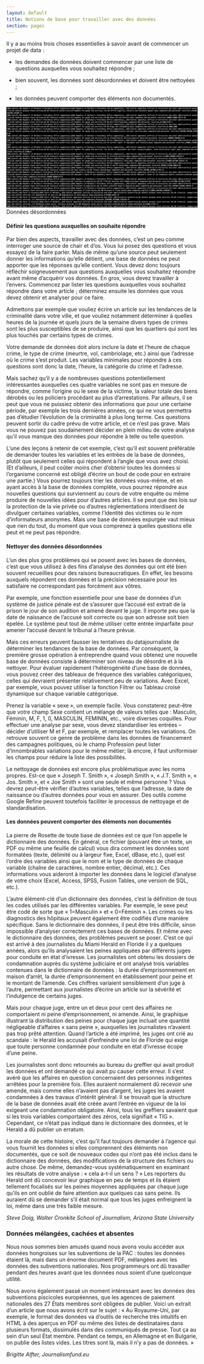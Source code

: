 ```yaml
---
layout: default
title: Notions de base pour travailler avec des données
section: pages
---
```


Il y a au moins trois choses essentielles à savoir avant de commencer un projet de data :

* les demandes de données doivent commencer par une liste de questions auxquelles vous souhaitez répondre ;

* bien souvent, les données sont désordonnées et doivent être nettoyées ; 

* les données peuvent comporter des éléments non documentés.

<div class="imageblock">
<div class="content">
<img alt="Données désordonnées" src="../figs/incoming/05-MM.png"></div>
<div class="title">Données désordonnées</div>
</div>

#### Définir les questions auxquelles on souhaite répondre

Par bien des aspects, travailler avec des données, c’est un peu comme interroger une source de chair et d’os. Vous lui posez des questions et vous essayez de la faire parler. Mais de même qu’une source peut seulement donner les informations qu’elle détient, une base de données ne peut apporter que les réponses qu’elle contient. Vous devez donc toujours réfléchir soigneusement aux questions auxquelles vous souhaitez répondre avant même d’acquérir vos données. En gros, vous devez travailler à l’envers. Commencez par lister les questions auxquelles vous souhaitez répondre dans votre article ; déterminez ensuite les données que vous devez obtenir et analyser pour ce faire.

Admettons par exemple que vouliez écrire un article sur les tendances de la criminalité dans votre ville, et que vouliez notamment déterminer à quelles heures de la journée et quels jours de la semaine divers types de crimes sont les plus susceptibles de se produire, ainsi que les quartiers qui sont les plus touchés par certains types de crimes.

Votre demande de données doit alors inclure la date et l’heure de chaque crime, le type de crime (meurtre, vol, cambriolage, etc.) ainsi que l’adresse où le crime s’est produit. Les variables minimales pour répondre à ces questions sont donc la date, l’heure, la catégorie du crime et l’adresse.

Mais sachez qu’il y a de nombreuses questions potentiellement intéressantes auxquelles ces quatre variables ne sont pas en mesure de répondre, comme l’origine ou le sexe de la victime, la valeur totale des biens dérobés ou les policiers procédant au plus d’arrestations. Par ailleurs, il se peut que vous ne puissiez obtenir des informations que pour une certaine période, par exemple les trois dernières années, ce qui ne vous permettra pas d’étudier l’évolution de la criminalité à plus long terme. Ces questions peuvent sortir du cadre prévu de votre article, et ce n’est pas grave. Mais vous ne pouvez pas soudainement décider en plein milieu de votre analyse qu’il vous manque des données pour répondre à telle ou telle question.

L’une des leçons à retenir de cet exemple, c’est qu’il est souvent préférable de demander toutes les variables et les entrées de la base de données, plutôt que seulement celles qui répondent à l’angle que vous avez choisi. (Et d’ailleurs, il peut coûter moins cher d’obtenir toutes les données si l’organisme concerné est obligé d’écrire un bout de code pour en extraire une partie.) Vous pourrez toujours trier les données vous-même, et en ayant accès à la base de données complète, vous pourrez répondre aux nouvelles questions qui surviennent au cours de votre enquête ou même produire de nouvelles idées pour d’autres articles. Il se peut que des lois sur la protection de la vie privée ou d’autres règlementations interdisent de divulguer certaines variables, comme l’identité des victimes ou le nom d’informateurs anonymes. Mais une base de données expurgée vaut mieux que rien du tout, du moment que vous comprenez à quelles questions elle peut et ne peut pas répondre.

#### Nettoyer des données désordonnées

L’un des plus gros problèmes qui se posent avec les bases de données, c’est que vous utilisez à des fins d’analyse des données qui ont été bien souvent recueillies pour des raisons bureaucratiques. En effet, les besoins auxquels répondent ces données et la précision nécessaire pour les satisfaire ne correspondant pas forcément aux vôtres.

Par exemple, une fonction essentielle pour une base de données d’un système de justice pénale est de s’assurer que l’accusé est extrait de la prison le jour de son audition et amené devant le juge. Il importe peu que la date de naissance de l’accusé soit correcte ou que son adresse soit bien épelée. Le système peut tout de même utiliser cette entrée imparfaite pour amener l’accusé devant le tribunal à l’heure prévue.

Mais ces erreurs peuvent fausser les tentatives du datajournaliste de déterminer les tendances de la base de données. Par conséquent, la première grosse opération à entreprendre quand vous obtenez une nouvelle base de données consiste à déterminer son niveau de désordre et à la nettoyer. Pour évaluer rapidement l’hétérogénéité d’une base de données, vous pouvez créer des tableaux de fréquence des variables catégoriques, celles qui devraient présenter relativement peu de variations. Avec Excel, par exemple, vous pouvez utiliser la fonction Filtrer ou Tableau croisé dynamique sur chaque variable catégorique.

Prenez la variable « sexe », un exemple facile. Vous constaterez peut-être que votre champ Sexe contient un mélange de valeurs telles que : Masculin, Féminin, M, F, 1, 0, MASCULIN, FEMININ, etc., voire diverses coquilles. Pour effectuer une analyse par sexe, vous devez standardiser les entrées – décider d’utiliser M et F, par exemple, et remplacer toutes les variations. On retrouve souvent ce genre de problème dans les données de financement des campagnes politiques, où le champ Profession peut lister d’innombrables variations pour le même métier; là encore, il faut uniformiser les champs pour réduire la liste des possibilités.

Le nettoyage de données est encore plus problématique avec les noms propres. Est-ce que « Joseph T. Smith », « Joseph Smith », « J.T. Smith », « Jos. Smith », et « Joe Smith » sont une seule et même personne ? Vous devrez peut-être vérifier d’autres variables, telles que l’adresse, la date de naissance ou d’autres données pour vous en assurer. Des outils comme Google Refine peuvent toutefois faciliter le processus de nettoyage et de standardisation.

#### Les données peuvent comporter des éléments non documentés

La pierre de Rosette de toute base de données est ce que l’on appelle le dictionnaire des données. En général, ce fichier (pouvant être un texte, un PDF ou même une feuille de calcul) vous dira comment les données sont formatées (texte, délimité ou à largeur fixe, Excel, dBase, etc.), quel est l’ordre des variables ainsi que le nom et le type de données de chaque variable (chaîne de caractères, nombre entier, décimal, etc.). Ces informations vous aideront à importer les données dans le logiciel d’analyse de votre choix (Excel, Access, SPSS, Fusion Tables, une version de SQL, etc.).

L’autre élément-clé d’un dictionnaire des données, c’est la définition de tous les codes utilisés par les différentes variables. Par exemple, le sexe peut être codé de sorte que « 1=Masculin » et « 0=Féminin ». Les crimes ou les diagnostics des hôpitaux peuvent également être codifiés d’une manière spécifique. Sans le dictionnaire des données, il peut être très difficile, sinon impossible d’analyser correctement ces bases de données. Et même avec le dictionnaire des données, des problèmes peuvent se poser. C’est ce qui est arrivé à des journalistes du Miami Herald en Floride il y a quelques années, alors qu’ils analysaient les peines appliquées par différents juges pour conduite en état d’ivresse. Les journalistes ont obtenu les dossiers de condamnation auprès du système judiciaire et ont analysé trois variables contenues dans le dictionnaire de données : la durée d’emprisonnement en maison d’arrêt, la durée d’emprisonnement en établissement pour peine et le montant de l’amende. Ces chiffres variaient sensiblement d’un juge à l’autre, permettant aux journalistes d’écrire un article sur la sévérité et l’indulgence de certains juges.

Mais pour chaque juge, entre un et deux pour cent des affaires ne comportaient ni peine d’emprisonnement, ni amende. Ainsi, le graphique illustrant la distribution des peines pour chaque juge incluait une quantité négligeable d’affaires « sans peine », auxquelles les journalistes n’avaient pas trop prêté attention. Quand l’article a été imprimé, les juges ont crié au scandale : le Herald les accusait d’enfreindre une loi de Floride qui exige que toute personne condamnée pour conduite en état d’ivresse écope d’une peine.

Les journalistes sont donc retournés au bureau du greffier qui avait produit les données et ont demandé ce qui avait pu causer cette erreur. Il s’est avéré que les affaires en question concernaient des personnes indigentes arrêtées pour la première fois. Elles auraient normalement dû recevoir une amende, mais comme elles n’avaient pas d’argent, les juges les avaient condamnées à des travaux d’intérêt général. Il se trouvait que la structure de la base de données avait été créée avant l’entrée en vigueur de la loi exigeant une condamnation obligatoire. Ainsi, tous les greffiers savaient que si les trois variables comportaient des zéros, cela signifiait « TIG ». Cependant, ce n’était pas indiqué dans le dictionnaire des données, et le Herald a dû publier un erratum.

La morale de cette histoire, c’est qu’il faut toujours demander à l’agence qui vous fournit les données si elles comprennent des éléments non documentés, que ce soit de nouveaux codes qui n’ont pas été inclus dans le dictionnaire des données, des modifications de la structure des fichiers ou autre chose. De même, demandez-vous systématiquement en examinant les résultats de votre analyse : « cela a-t-il un sens ? » Les reporters du Herald ont dû concevoir leur graphique en peu de temps et ils étaient tellement focalisés sur les peines moyennes appliquées par chaque juge qu’ils en ont oublié de faire attention aux quelques cas sans peine. Ils auraient dû se demander s’il était normal que tous les juges enfreignent la loi, même dans une très faible mesure.

_Steve Doig, Walter Cronkite School of Journalism, Arizona State University_

### Données mélangées, cachées et absentes

Nous nous sommes bien amusés quand nous avons voulu accéder aux données hongroises sur les subventions de la PAC : toutes les données étaient là, mais dans un énorme document PDF, mélangées avec les données des subventions nationales. Nos programmeurs ont dû travailler pendant des heures avant que les données nous soient d’une quelconque utilité.

Nous avons également passé un moment intéressant avec les données des subventions piscicoles européennes, que les agences de paiement nationales des 27 États membres sont obligées de publier. Voici un extrait d’un article que nous avons écrit sur le sujet : « Au Royaume-Uni, par exemple, le format des données va d’outils de recherche très intuitifs en HTML à des aperçus en PDF ou même des listes de destinataires dans plusieurs formats, dissimulés dans des communiqués de presse. Tout ça au sein d’un seul État membre. Pendant ce temps, en Allemagne et en Bulgarie, on publie des listes vides. Les titres sont là, mais il n’y a pas de données. »

_Brigitte Alfter, Journalismfund.eu_